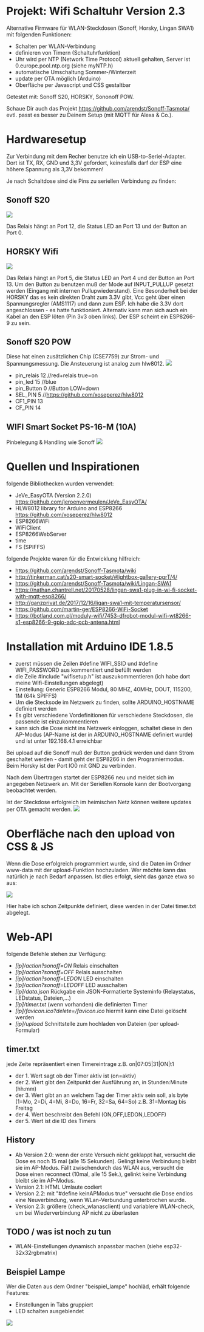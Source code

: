# Projekt: Wifi Schaltuhr Version 2.3

Alternative Firmware für WLAN-Steckdosen (Sonoff, Horsky, Lingan SWA1) mit folgenden Funktionen:
* Schalten per WLAN-Verbindung
* definieren von Timern (Schaltuhrfunktion)
* Uhr wird per NTP (Network Time Protocol) aktuell gehalten, Server ist 0.europe.pool.ntp.org (siehe myNTP.h)
* automatische Umschaltung Sommer-/Winterzeit
* update per OTA möglich (Arduino)
* Oberfläche per Javascript und CSS gestaltbar

Getestet mit: Sonoff S20, HORSKY, Sononoff POW.

Schaue Dir auch das Projekt https://github.com/arendst/Sonoff-Tasmota/ evtl. passt es besser zu Deinem Setup (mit MQTT für Alexa & Co.).

# Hardwaresetup
Zur Verbindung mit dem Recher benutze ich ein USB-to-Seriel-Adapter. Dort ist TX, RX, GND und 3,3V gefordert, keinesfalls darf der ESP eine höhere Spannung als 3,3V bekommen!

Je nach Schaltdose sind die Pins zu seriellen Verbindung zu finden:

## Sonoff S20
![](https://raw.githubusercontent.com/polygontwist/ESP_sonoff_Schaltuhr/master/bilder/sonoff_platine.png)

Das Relais hängt an Port 12, die Status LED an Port 13 und der Button an Port 0.

## HORSKY Wifi
![](https://raw.githubusercontent.com/polygontwist/ESP_sonoff_Schaltuhr/master/bilder/platine_horsky_Lingan-SWA1.png)

Das Relais hängt an Port 5, die Status LED an Port 4 und der Button an Port 13. Um den Button zu benutzen muß der Mode auf INPUT_PULLUP gesetzt werden (Eingang mit internen Pullupwiederstand).
Eine Besonderheit bei der HORSKY das es kein direkten Draht zum 3.3V gibt, Vcc geht über einen Spannungsregler (AMS1117) und dann zum ESP. Ich habe die 3.3V dort angeschlossen - es hatte funktioniert. Alternativ kann man sich auch ein Kabel an den ESP löten (Pin 3v3 oben links).
Der ESP scheint ein ESP8266-9 zu sein.

## Sonoff S20 POW
Diese hat einen zusätzlichen Chip (CSE7759) zur Strom- und Spannungsmessung. Die Ansteuerung ist analog zum hlw8012.
![](https://raw.githubusercontent.com/polygontwist/ESP_sonoff_Schaltuhr/master/bilder/sonoffPOW_serial.jpg)
* pin_relais 12 //red+relais   true=on
* pin_led 15    //blue          
* pin_Button 0  //Button  LOW=down 
* SEL_PIN    5  //https://github.com/xoseperez/hlw8012
* CF1_PIN   13
* CF_PIN    14

## WIFI Smart Socket PS-16-M (10A)
Pinbelegung & Handling wie Sonoff
![](https://raw.githubusercontent.com/polygontwist/ESP_sonoff_Schaltuhr/master/bilder/wifi_smart_socket.jpg)

# Quellen und Inspirationen
folgende Bibliothecken wurden verwendet:
* JeVe_EasyOTA (Version 2.2.0) https://github.com/jeroenvermeulen/JeVe_EasyOTA/
* HLW8012 library for Arduino and ESP8266 https://github.com/xoseperez/hlw8012
* ESP8266WiFi
* WiFiClient
* ESP8266WebServer
* time
* FS (SPIFFS)

folgende Projekte waren für die Entwicklung hilfreich: 
* https://github.com/arendst/Sonoff-Tasmota/wiki
* http://tinkerman.cat/s20-smart-socket/#lightbox-gallery-pgrT/4/
* https://github.com/arendst/Sonoff-Tasmota/wiki/Lingan-SWA1
* https://nathan.chantrell.net/20170528/lingan-swa1-plug-in-wi-fi-socket-with-mqtt-esp8266/
* http://ganzprivat.de/2017/12/16/ligan-swa1-mit-temperatursensor/
* https://github.com/martin-ger/ESP8266-WiFi-Socket
* https://botland.com.pl/moduly-wifi/7453-dfrobot-modul-wifi-wt8266-s1-esp8266-9-gpio-adc-pcb-antena.html


# Installation mit Arduino IDE 1.8.5
* zuerst müssen die Zeilen #define WIFI_SSID und #define WIFI_PASSWORD aus kommentiert und befüllt werden
* die Zeile #include "wifisetup.h" ist auszukommentieren (ich habe dort meine Wifi-Einstellungen abgelegt)
* Einstellung: Generic ESP8266 Modul, 80 MHZ, 40MHz, DOUT, 115200, 1M (64k SPIFFS)
* Um die Stecksode im Netzwerk zu finden, sollte ARDUINO_HOSTNAME definiert werden
* Es gibt verschiedene Vordefinitionen für verschiedene Steckdosen, die passende ist einzukommentieren
* kann sich die Dose nicht ins Netzwerk einloggen, schaltet diese in den AP-Modus (AP-Name ist der in ARDUINO_HOSTNAME definiert wurde) und ist unter 192.168.4.1 erreichbar

Bei upload auf die Sonoff muß der Button gedrück werden und dann Strom geschaltet werden - damit geht der ESP8266 in den Programiermodus.
Beim Horsky ist der Port IO0 mit GND zu verbinden.

Nach dem Übertragen startet der ESP8266 neu und meldet sich im angegeben Netzwerk an. Mit der Seriellen Konsole kann der Bootvorgang beobachtet werden.

Ist der Steckdose erfolgreich im heimischen Netz können weitere updates per OTA gemacht werden.
![](https://github.com/polygontwist/ESP_sonoff_Schaltuhr/blob/master/bilder/ota-port.png)

# Oberfläche nach den upload von CSS & JS
Wenn die Dose erfolgreich programmiert wurde, sind die Daten im Ordner www-data mit der upload-Funktion hochzuladen. Wer möchte kann das natürlich je nach Bedarf anpassen. Ist dies erfolgt, sieht das ganze etwa so aus:

![](https://github.com/polygontwist/ESP_sonoff_Schaltuhr/blob/master/bilder/screen01.png)

Hier habe ich schon Zeitpunkte definiert, diese werden in der Datei timer.txt abgelegt.

# Web-API
folgende Befehle stehen zur Verfügung:
* *[ip]/action?sonoff=ON* Relais einschalten
* *[ip]/action?sonoff=OFF* Relais ausschalten
* *[ip]/action?sonoff=LEDON* LED einschalten
* *[ip]/action?sonoff=LEDOFF* LED ausschalten
* *[ip]/data.json* Rückgabe ein JSON-Formatierte Systeminfo (Relaystatus, LEDstatus, Dateien,...)
* *[ip]/timer.txt* (wenn vorhanden) die definierten Timer
* *[ip]/favicon.ico?delete=/favicon.ico* hiermit kann eine Datei gelöscht werden
* *[ip]/upload* Schnittstelle zum hochladen von Dateien (per upload-Formular)
  
## timer.txt
jede Zeite repräsentiert einen Timereintrage z.B. on|07:05|31|ON|t1
* der 1. Wert sagt ob der Timer aktiv ist (on=aktiv)
* der 2. Wert gibt den Zeitpunkt der Ausführung an, in Stunden:Minute (hh:mm)
* der 3. Wert gibt an an welchem Tag der Timer aktiv sein soll, als byte (1=Mo, 2=Di, 4=Mi, 8=Do, 16=Fr, 32=Sa, 64=So) z.B. 31=Montag bis Freitag
* der 4. Wert beschreibt den Befehl (ON,OFF,LEDON,LEDOFF)
* der 5. Wert ist die ID des Timers
  
## History
* Ab Version 2.0: wenn der erste Versuch nicht geklappt hat, versucht die Dose es noch 15 mal (alle 15 Sekunden). Gelingt keine Verbindung bleibt sie im AP-Modus. 
Fällt zwischendurch das WLAN aus, versucht die Dose einen reconnect (10mal, alle 15 Sek.), gelinkt keine Verbindung bleibt sie im AP-Modus.
* Version 2.1: HTML Umlaute codiert
* Version 2.2: mit "#define keinAPModus true" versucht die Dose endlos eine Neuverbindung, wenn WLan-Verbundung unterbrochen wurde.
* Version 2.3: größere (check_wlanasclient) und variablere WLAN-check, um bei Wiederverbindung AP nicht zu überlasten
  
 ## TODO / was ist noch zu tun
 * WLAN-Einstellungen dynamisch anpassbar machen (siehe esp32-32x32rgbmatrix)


## Beispiel Lampe
Wer die Daten aus dem Ordner "beispiel_lampe" hochläd, erhält folgende Features:
* Einstellungen in Tabs gruppiert
* LED schalten ausgeblendet

![](https://github.com/polygontwist/ESP_sonoff_Schaltuhr/blob/master/bilder/screenshots_lampe.png)
 
 